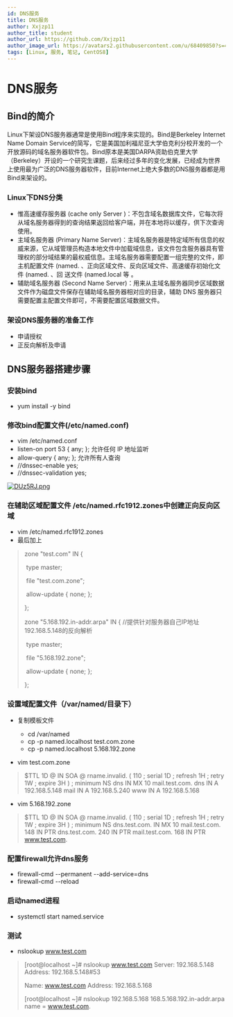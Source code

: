 ```yaml
---
id: DNS服务
title: DNS服务
author: Xxjzp11
author_title: student
author_url: https://github.com/Xxjzp11
author_image_url: https://avatars2.githubusercontent.com/u/68409850?s=460&u=144d3c818e76fe4b88687db84279fad48b198818&v=4
tags: [Linux, 服务, 笔记, CentOS8]
---
```


# DNS服务

## Bind的简介

Linux下架设DNS服务器通常是使用Bind程序来实现的。Bind是Berkeley Internet Name Domain Service的简写，它是美国加利福尼亚大学伯克利分校开发的一个开放源码的域名服务器软件包。Bind原本是美国DARPA资助伯克里大学（Berkeley）开设的一个研究生课题，后来经过多年的变化发展，已经成为世界上使用最为广泛的DNS服务器软件，目前Internet上绝大多数的DNS服务器都是用Bind来架设的。

<!--truncate-->

### Linux下DNS分类

- 惟高速缓存服务器 (cache only Server )：不包含域名数据库文件，它每次将从域名服务器得到的查询结果返回给客户端，并在本地将以缓存，供下次查询使用。
- 主域名服务器 (Primary Name Server)：主域名服务器是特定域所有信息的权威来源，它从域管理员构造本地文件中加载域信息，该文件包含服务器具有管理权的部分域结果的最权威信息。主域名服务器需要配置一组完整的文件，即主机配置文件 (named. 、正向区域文件、反向区域文件、高速缓存初始化文件 (named. 、回 送文件 (named.local 等 。
- 辅助域名服务器 (Second Name Server)：用来从主域名服务器同步区域数据文件作为磁盘文件保存在辅助域名服务器相对应的目录，辅助 DNS 服务器只需要配置主配置文件即可，不需要配置区域数据文件。

### 架设DNS服务器的准备工作

- 申请授权
- 正反向解析及申请

## DNS服务器搭建步骤

### 安装bind

- yum install -y bind

### 修改bind配置文件(/etc/named.conf)

- vim /etc/named.conf
- listen-on port 53 { any; };      允许任何 IP 地址监听
- allow-query     { any; };           允许所有人查询
- //dnssec-enable yes;
- //dnssec-validation yes;

[![DUz5RJ.png](https://s3.ax1x.com/2020/11/25/DUz5RJ.png)](https://imgchr.com/i/DUz5RJ)

### 在辅助区域配置文件 /etc/named.rfc1912.zones中创建正向反向区域

- vim /etc/named.rfc1912.zones
- 最后加上

> zone "test.com" IN {
>
> ​        type master;
>
> ​        file "test.com.zone";
>
> ​        allow-update { none; };
>
> };
>
> zone "5.168.192.in-addr.arpa" IN {  //提供针对服务器自己IP地址192.168.5.148的反向解析
>
> ​        type master;
>
> ​        file "5.168.192.zone";		
>
> ​        allow-update { none; };
>
> };

### 设置域配置文件（/var/named/目录下）

- 复制模板文件
  - cd /var/named
  - cp -p named.localhost test.com.zone
  - cp -p named.localhost 5.168.192.zone

- vim test.com.zone

> $TTL 1D
> @       IN SOA  @ rname.invalid. (
>                                         110     ; serial
>                                         1D      ; refresh
>                                         1H      ; retry
>                                         1W      ; expire
>                                         3H )    ; minimum
>         	 NS      dns
>         	  IN      MX      10 mail.test.com.
> dns       IN      A       192.168.5.148
> mail      IN      A       192.168.5.240
> www     IN      A       192.168.5.168

- vim 5.168.192.zone

> $TTL 1D
> @       IN SOA  @ rname.invalid. (
>                                         110     ; serial
>                                         1D      ; refresh
>                                         1H      ; retry
>                                         1W      ; expire
>                                         3H )    ; minimum
>         	NS      dns.test.com.
>         	IN      MX      10 mail.test.com.
> 148     IN      PTR     dns.test.com.
> 240     IN      PTR     mail.test.com.
> 168     IN      PTR     www.test.com.

### 配置firewall允许dns服务

- firewall-cmd --permanent --add-service=dns
- firewall-cmd --reload 

### 启动named进程

- systemctl start named.service

### 测试

- nslookup www.test.com

> [root@localhost ~]# nslookup www.test.com
> Server:		192.168.5.148
> Address:	192.168.5.148#53
>
> Name:	www.test.com
> Address: 192.168.5.168
>
> [root@localhost ~]# nslookup 192.168.5.168
> 168.5.168.192.in-addr.arpa	name = www.test.com.